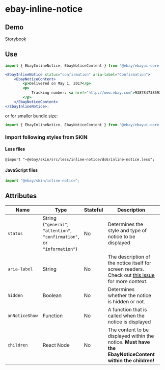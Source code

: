# ebay-inline-notice

## Demo

[Storybook](https://pages.github.com/eBay/ebayui-core-react/master/?path=/story/ebay-inline-notice--confirmation-message)

## Use

```jsx harmony
import { EbayInlineNotice, EbayNoticeContent } from '@ebay/ebayui-core-react'

<EbayInlineNotice status="confirmation" aria-label="Confirmation">
    <EbayNoticeContent>
        <p>Delivered on May 1, 2017</p>
        <p>
            Tracking number: <a href="http://www.ebay.com">93878473859376898908657567</a>
        </p>
    </EbayNoticeContent>
</EbayInlineNotice>;
```

or for smaller bundle size:

```jsx harmony
import { EbayInlineNotice, EbayNoticeContent } from '@ebay/ebayui-core-react/ebay-inline-notice'
```

### Import following styles from SKIN

#### Less files

```less
@import "~@ebay/skin/src/less/inline-notice/ds6/inline-notice.less";
```

#### JavaScript files

```jsx harmony
import "@ebay/skin/inline-notice";
```

## Attributes

| Name           | Type                                                         | Stateful | Description                                                                                                                                 | Default       |
| -------------- | ------------------------------------------------------------ | -------- | ------------------------------------------------------------------------------------------------------------------------------------------- | ------------- |
| `status`       | String (`"general"`, `"attention"`, `"confirmation"`, or `"information"`) | No       | Determines the style and type of notice to be displayed                                                                                     | `"general"` |
| `aria-label`   | String                                                       | No       | The description of the notice itself for screen readers. Check out [this issue](https://github.com/eBay/skin/issues/1001) for more context. | -             |
| `hidden`       | Boolean                                                      | No       | Determines whether the notice is hidden or not.                                                                                             | `false`       |
| `onNoticeShow` | Function                                                     | No       | A function that is called when the notice is displayed                                                                                      | -             |
| `children`     | React Node                                                   | No       | The content to be displayed within the notice. **Must have the EbayNoticeContent within the children!**                                     | -             |
